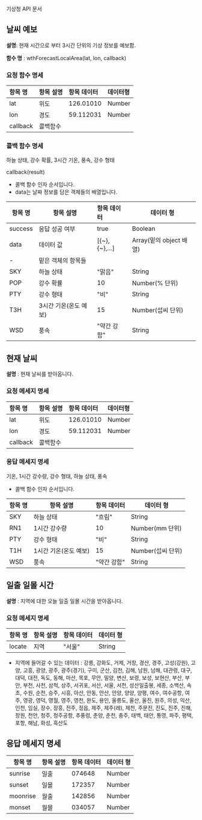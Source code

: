 기상청 API 문서

## 날씨 예보

**설명**: 현재 시간으로 부터 3시간 단위의 기상 정보를 예보함.

**함수 명** : wthForecastLocalArea(lat, lon, callback) 

### 요청 함수 명세

| 항목 명  | 항목 설명 | 항목 데이터 | 데이터형 |
| :------- | :-------- | :---------- | :------- |
| lat      | 위도      | 126.01010   | Number   |
| lon      | 경도      | 59.112031   | Number   |
| callback | 콜백함수  |             |          |

### 콜백 함수 명세

하늘 상태, 강수 확률, 3시간 기온, 풍속, 강수 형태

callback(result)

* 콜백 함수 인자 순서입니다.
* data는 날짜 정보를 담은 객체들의 배열입니다.

| 항목 명 | 항목 설명             | 항목 데이터   | 데이터 형               |
| ------- | --------------------- | :------------ | ----------------------- |
| success | 응답 성공 여부        | true          | Boolean                 |
| data    | 데이터 값             | [{~},{~},...] | Array(밑의 object 배열) |
| -       | 밑은 객체의 항목들    |               |                         |
| SKY     | 하늘 상태             | "맑음"        | String                  |
| POP     | 강수 확률             | 10            | Number(% 단위)          |
| PTY     | 강수 형태             | "비"          | String                  |
| T3H     | 3시간 기온(온도 예보) | 15            | Number(섭씨 단위)       |
| WSD     | 풍속                  | "약간 강함"   | String                  |



## 현재 날씨

**설명** : 현재 날씨를 받아옵니다.

### 요청 메세지 명세

| 항목 명  | 항목 설명 | 항목 데이터 | 데이터형 |
| :------- | :-------- | :---------- | :------- |
| lat      | 위도      | 126.01010   | Number   |
| lon      | 경도      | 59.112031   | Number   |
| callback | 콜백함수  |             |          |

### 응답 메세지 명세

기온, 1시간 강수량, 강수 형태, 하늘 상태, 풍속

- 콜백 함수 인자 순서입니다.

| 항목 명 | 항목 설명             | 항목 데이터 | 데이터 형         |
| ------- | --------------------- | ----------- | ----------------- |
| SKY     | 하늘 상태             | "흐림"      | String            |
| RN1     | 1시간 강수량          | 10          | Number(mm 단위)   |
| PTY     | 강수 형태             | "비"        | String            |
| T1H     | 1시간 기온(온도 예보) | 15          | Number(섭씨 단위) |
| WSD     | 풍속                  | "약간 강함" | String            |

## 일출 일몰 시간

**설명** : 지역에 대한 오늘 일출 일몰 시간을 받아옵니다.

### 요청 메세지 명세

| 항목 명 | 항목 설명 | 항목 데이터 | 데이터 형 |
| ------- | --------- | ----------- | --------- |
| locate  | 지역      | "서울"      | String    |

- 지역에 들어갈 수 있는 데이터 : 강릉, 강화도, 거제, 거창, 경산, 경주, 고성(강원), 고양, 고흥, 광양, 광주, 광주(경기), 구미, 군산, 김천, 김해, 남원, 남해, 대관령, 대구, 대덕, 대전, 독도, 동해, 마산, 목포, 무안, 밀양, 변산, 보령, 보성, 보현산, 부산, 부안, 부천, 사천, 삼척, 상주, 서귀포, 서산, 서울, 서천, 성산일출봉, 세종, 소백산, 속초, 수원, 순천, 승주, 시흥, 아산, 안동, 안산, 안양, 양양, 양평, 여수, 여수공항, 여주, 영광, 영덕, 영월, 영주, 영천, 완도, 용인, 울릉도, 울산, 울진, 원주, 의성, 익산, 인천, 임실, 장수, 장흥, 전주, 정읍, 제주, 제주(레), 제천, 주문진, 진도, 진주, 진해, 창원, 천안, 청주, 청주공항, 추풍령, 춘양, 춘천, 충주, 태백, 태안, 통영, 파주, 평택, 포항, 해남, 화성, 흑산도

## 응답 메세지 명세

| 항목 명  | 항목 설명 | 항목 데이터 | 데이터 형 |
| -------- | --------- | ----------- | --------- |
| sunrise  | 일출      | 074648      | Number    |
| sunset   | 일몰      | 172357      | Number    |
| moonrise | 월출      | 142856      | Number    |
| monset   | 월몰      | 034057      | Number    |

